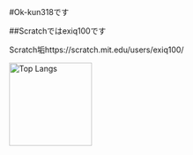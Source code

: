 #Ok-kun318です

##Scratchではexiq100です

Scratch垢https://scratch.mit.edu/users/exiq100/
<p align="left"> 
  <img alt="Top Langs" height="150px" src="https://github-readme-stats.vercel.app/api/top-langs/?username=Ok-kun318&layout=compact&show_icons=true　/>
  <img alt="github stats" height="150px" src="https://github-readme-stats.vercel.app/api?username=Ok-kun318/&show_icons=ture" />
</p>
